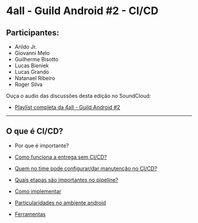 # 4all - Guild Android #2 - CI/CD

## Participantes:

* Arildo Jr.
* Giovanni Melo
* Guilherme Bisotto
* Lucas Bieniek
* Lucas Grando
* Natanael Ribeiro
* Roger Silva

Ouça o audio das discussões desta edição no SoundCloud:

* [Playlist completa da 4all - Guild Android #2](https://soundcloud.com/roger-silva-941993496/sets/4all-guild-android-2)

---

## O que é CI/CD?

* Por que é importante?

* [Como funciona a entrega sem CI/CD?](https://soundcloud.com/roger-silva-941993496/guild-android-2-como-2?in=roger-silva-941993496/sets/4all-guild-android-2)

* [Quem no time pode configurar/dar manutenção no CI/CD?](https://soundcloud.com/roger-silva-941993496/guild-android-2-quem-no?in=roger-silva-941993496/sets/4all-guild-android-2)

* [Quais etapas são importantes no pipeline?](https://soundcloud.com/roger-silva-941993496/guild-android-2-quais?in=roger-silva-941993496/sets/4all-guild-android-2)

* [Como implementar](https://soundcloud.com/roger-silva-941993496/guild-android-2-como-1?in=roger-silva-941993496/sets/4all-guild-android-2)

* [Particularidades no ambiente android](https://soundcloud.com/roger-silva-941993496/guild-android-2-1?in=roger-silva-941993496/sets/4all-guild-android-2)

* [Ferramentas](https://soundcloud.com/roger-silva-941993496/guild-android-2-ferramentas?in=roger-silva-941993496/sets/4all-guild-android-2)